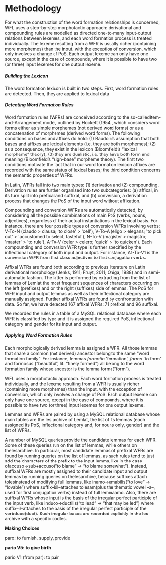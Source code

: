 # Methodology

For what the construction of the word formation relationships is concerned, WFL uses a step-by-step morphotactic approach: derivational and compounding rules are modelled as directed one-to-many input-output relations between lexemes, and each word formation process  is treated individually. The lexeme resulting from a WFR is usually richer \(containing more morphemes\) than the input. with the exception of conversion, which only involves a change of PoS. Each output lexeme can only have one source, except in the case of compounds, where it is possible to have two \(or three\) input lexemes for one output lexeme.

##### **Building the Lexicon**

The word formation lexicon is built in two steps. First, word formation rules are detected. Then, they are applied to lexical data

##### **Detecting Word Formation Rules**

Word formation rules \(WFRs\) are conceived according to the so-calledItem-and-Arrangement model, outlined by Hockett \(1954\), which considers word forms either as simple morphemes \(not derived word forms\) or as a concatenation of morphemes \(derived word forms\). The following conditions on bases and affixes do hold: \(1\) Baudoin’s assumption that both bases and affixes are lexical elements \(i.e. they are both morphemes\); \(2\) as a consequence, they exist in the lexicon \(Bloomfield’s “lexical morpheme” theory\); \(3\) they are dualistic, i.e. they have both form and meaning \(Bloomfield’s “sign-base” morpheme theory\). The first two conditions motivate the fact that in our word formation lexicon affixes are recorded with the same status of lexical bases; the third condition concerns the semantic properties of WFRs.

In Latin, WFRs fall into two main types: \(1\) derivation and \(2\) compounding. Derivation rules are further organised into two subcategories: \(a\) affixal, in its turn split into prefixal and suffixal, and \(b\) conversion, a derivation process that changes the PoS of the input word without affixation.

Compounding and conversion WFRs are automatically detected, by considering all the possible combinations of main PoS \(verbs, nouns, adjectives\), regardless of their actual instantiations in the lexical basis. For instance, there are four possible types of conversion WFRs involving verbs: V-To-N \(claudo &gt; clausa; 'to close' &gt; 'cell'\), V-To-A \(eligo &gt; elegans; 'to pick out' &gt; 'accustomed to select, tasteful'\), N-To-V \(magister &gt; magistro; 'master' &gt; 'to rule'\), A-To-V \(celer &gt; celero; 'quick' &gt; 'to quicken'\). Each compounding and conversion WFR type is further specified by the inflectional category of both input and output. For instance, A1-To-V1 is the conversion WFR from first class adjectives to first conjugation verbs.

Affixal WFRs are found both according to previous literature on Latin derivational morphology \(Jenks, 1911; Fruyt, 2011; Oniga, 1988\) and in semi-automatic fashion. The latter is performed by extracting from the list of lemmas of Lemlat the most frequent sequences of characters occurring on the left \(prefixes\) and on the right \(suffixes\) side of lemmas. The PoS for WFR input and output lemmas as well as their inflectional category are manually assigned. Further affixal WFRs are found by confrontation with data. So far, we have detected 167 affixal WFRs: 71 prefixal and 96 suffixal.

We recorded the rules in a table of a MySQL relational database where each WFR is classified by type and it is assigned the required PoS, inflectional category and gender for its input and output.

##### **Applying Word Formation Rules**

Each morphologically derived lemma is assigned a WFR. All those lemmas that share a common \(not derived\) ancestor belong to the same “word formation family”. For instance, lemmas _formatio_ 'formation', _formo_ 'to form' and formosus \(“beautiful”, lit. “finely formed”\) all belong to the word formation family whose ancestor is the lemma forma\(“form”\).

WFL uses a morphotactic approach. Each word formation process is treated individually, and the lexeme resulting from a WFR is usually richer \(containing more morphemes\) than the input. with the exception of conversion, which only involves a change of PoS. Each output lexeme can only have one source, except in the case of compounds, where it is possible to have two \(or three\) input lexemes for one output lexeme.

Lemmas and WFRs are paired by using a MySQL relational database whose main tables are the les archive of Lemlat, the list of its lemmas \(each assigned its PoS, inflectional category and, for nouns only, gender\) and the list of WFRs.

A number of MySQL queries provide the candidate lemmas for each WFR. Some of these queries run on the list of lemmas, while others on thelesarchive. In particular, most candidate lemmas of prefixal WFRs are found by running queries on the list of lemmas, as such rules tend to just add the characters of the prefix to the input lemma, like in the case ofaccuso→sub+accuso\(“to blame” → “to blame somewhat”\). Instead, suffixal WFRs are mostly assigned to their candidate input and output lemmas by running queries on thelesarchive, because suffixes attach tolesinstead of modifying full lemmas, like inamo→amabilis\(“to love” → “lovable”\) where suffix–bil–attaches tolesam\(plus the thematic vowel –a–, used for first conjugation verbs\) instead of full lemmaamo. Also, there are suffixal WFRs whose input is the basis of the irregular perfect participle of the input verb, like induco→ductilis\(“to lead” → “that may be led”\) where suffix–il–attaches to the basis of the irregular perfect participle of the verbduco\(duct\). Such irregular bases are recorded explicitly in the les archive with a specific codles.



**Making Choices**

paro: to furnish, supply, provide

**pario V5: to give birth**

pario V1 \(from par\): to pair

 

